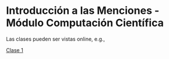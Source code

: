 # Introducción a las Menciones - Módulo Computación Científica

Las clases pueden ser vistas online, e.g.,

[Clase 1](https://crisbh.github.io/intro_menciones/class1.html#/)
